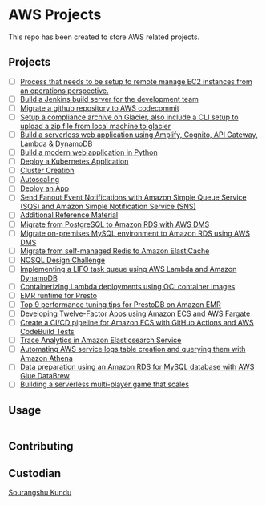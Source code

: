 # AWS Projects

This repo has been created to store AWS related projects.

## Projects
 
- [ ] [Process that needs to be setup to remote manage EC2 instances from an operations perspective.](https://aws.amazon.com/getting-started/hands-on/remotely-run-commands-ec2-instance-systems-manager/) 
- [ ] [Build a Jenkins build server for the development team](https://d1.awsstatic.com/Projects/P5505030/aws-project_Jenkins-build-server.pdf?refid=gs_card)
- [ ] [Migrate a github repository to AWS codecommit](https://docs.aws.amazon.com/codecommit/latest/userguide/how-to-migrate-repository-existing.html)
- [ ] [Setup a compliance archive on Glacier, also include a CLI setup to upload a zip file from local machine to glacier](https://d1.awsstatic.com/Projects/P4113791/aws-project_set-up-compliant-archive.pdf)
- [ ] [Build a serverless web application using Amplify, Cognito, API Gateway, Lambda & DynamoDB](https://aws.amazon.com/getting-started/hands-on/build-serverless-web-app-lambda-apigateway-s3-dynamodb-cognito/)
- [ ] [Build a modern web application in Python](https://aws.amazon.com/getting-started/hands-on/build-modern-app-fargate-lambda-dynamodb-python/)
- [ ] [Deploy a Kubernetes Application](https://aws.amazon.com/getting-started/hands-on/deploy-kubernetes-app-amazon-eks/)
- [ ] [Cluster Creation](https://docs.aws.amazon.com/eks/latest/userguide/getting-started-console.html)
- [ ] [Autoscaling](https://docs.aws.amazon.com/eks/latest/userguide/cluster-autoscaler.html)
- [ ] [Deploy an App](https://docs.aws.amazon.com/eks/latest/userguide/sample-deployment.html)
- [ ] [Send Fanout Event Notifications with Amazon Simple Queue Service (SQS) and Amazon Simple Notification Service (SNS)](https://aws.amazon.com/getting-started/hands-on/send-fanout-event-notifications/)
- [ ] [Additional Reference Material](https://aws.amazon.com/blogs/compute/simplify-pubsub-messaging-with-amazon-sns-message-filtering/)
- [ ] [Migrate from PostgreSQL to Amazon RDS with AWS DMS](https://aws.amazon.com/getting-started/hands-on/move-to-managed/migrate-postgresql-to-amazon-rds/)
- [ ] [Migrate on-premises MySQL environment to Amazon RDS using AWS DMS](https://aws.amazon.com/premiumsupport/knowledge-center/migrate-mysql-rds-dms/)
- [ ] [Migrate from self-managed Redis to Amazon ElastiCache](https://aws.amazon.com/getting-started/hands-on/move-to-managed/migrate-redis-to-amazon-elasticache/)
- [ ] [NOSQL Design Challenge](https://amazon-dynamodb-labs.com/scenarios.html)
- [ ] [Implementing a LIFO task queue using AWS Lambda and Amazon DynamoDB](https://aws.amazon.com/blogs/compute/implementing-a-lifo-task-queue-using-aws-lambda-and-amazon-dynamodb/)
- [ ] [Containerizing Lambda deployments using OCI container images](https://aws.amazon.com/blogs/containers/containerizing-lambda-deployments-using-oci-container-images/)
- [ ] [EMR runtime for Presto](https://aws.amazon.com/blogs/big-data/top-9-performance-tuning-tips-for-prestodb-on-amazon-emr/)
- [ ] [Top 9 performance tuning tips for PrestoDB on Amazon EMR](https://aws.amazon.com/blogs/big-data/top-9-performance-tuning-tips-for-prestodb-on-amazon-emr/)
- [ ] [Developing Twelve-Factor Apps using Amazon ECS and AWS Fargate](https://aws.amazon.com/blogs/containers/developing-twelve-factor-apps-using-amazon-ecs-and-aws-fargate/)
- [ ] [Create a CI/CD pipeline for Amazon ECS with GitHub Actions and AWS CodeBuild Tests](https://aws.amazon.com/blogs/containers/create-a-ci-cd-pipeline-for-amazon-ecs-with-github-actions-and-aws-codebuild-tests/)
- [ ] [Trace Analytics in Amazon Elasticsearch Service](https://aws.amazon.com/blogs/big-data/getting-started-with-trace-analytics-in-amazon-elasticsearch-service/)
- [ ] [Automating AWS service logs table creation and querying them with Amazon Athena](https://aws.amazon.com/blogs/big-data/automating-aws-service-logs-table-creation-and-querying-them-with-amazon-athena/)
- [ ] [Data preparation using an Amazon RDS for MySQL database with AWS Glue DataBrew](https://aws.amazon.com/blogs/big-data/data-preparation-using-an-amazon-rds-for-mysql-database-with-aws-glue-databrew/)
- [ ] [Building a serverless multi-player game that scales](https://aws.amazon.com/blogs/compute/building-a-serverless-multiplayer-game-that-scales/)

## Usage

```python

```

## Contributing


## Custodian

[Sourangshu Kundu](sourangshu04@gmail.com)
